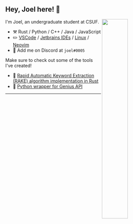 ## Hey, Joel here! :wave:

<img align="right" width="40%" src="https://github-readme-stats-jjoeldaniel.vercel.app/api/top-langs/?username=jjoeldaniel&exclude_repo=notes&layout=compact&hide=cmake,shell,makefile&langs_count=8&theme=tokyonight">

I'm Joel, an undergraduate student at CSUF.

-   :hammer_and_pick: Rust / Python / C++ / Java / JavaScript
-   :pencil2: [VSCode](https://code.visualstudio.com/) / [Jetbrains IDEs](https://www.jetbrains.com/) / [Linux](https://github.com/torvalds/linux) / [Neovim](https://neovim.io/)
-   :thought_balloon: Add me on Discord at `joel#0005`

Make sure to check out some of the tools I've created!

-   🔐 [Rapid Automatic Keyword Extraction (RAKE) algorithm implementation in Rust](https://crates.io/crates/keyphrases)
-   🎵 [Python wrapper for Genius API](https://pypi.org/project/geniusdotpy/)

---
